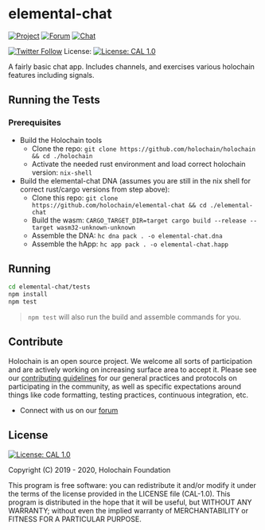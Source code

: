 # elemental-chat

[![Project](https://img.shields.io/badge/project-holochain-blue.svg?style=flat-square)](http://holochain.org/)
[![Forum](https://img.shields.io/badge/chat-forum%2eholochain%2enet-blue.svg?style=flat-square)](https://forum.holochain.org)
[![Chat](https://img.shields.io/badge/chat-chat%2eholochain%2enet-blue.svg?style=flat-square)](https://chat.holochain.org)

[![Twitter Follow](https://img.shields.io/twitter/follow/holochain.svg?style=social&label=Follow)](https://twitter.com/holochain)
License: [![License: CAL 1.0](https://img.shields.io/badge/License-CAL%201.0-blue.svg)](https://github.com/holochain/cryptographic-autonomy-license)

A fairly basic chat app.  Includes channels, and exercises various holochain features including signals.

## Running the Tests

### Prerequisites

- Build the Holochain tools
  - Clone the repo: `git clone https://github.com/holochain/holochain && cd ./holochain`
  - Activate the needed rust environment and load correct holochain version: `nix-shell`
- Build the elemental-chat DNA (assumes you are still in the nix shell for correct rust/cargo versions from step above):
  - Clone this repo: `git clone https://github.com/holochain/elemental-chat && cd ./elemental-chat`
  - Build the wasm: `CARGO_TARGET_DIR=target cargo build --release --target wasm32-unknown-unknown`
  - Assemble the DNA: `hc dna pack . -o elemental-chat.dna`
  - Assemble the hApp: `hc app pack . -o elemental-chat.happ`

## Running

```bash
cd elemental-chat/tests
npm install
npm test
```
> `npm test` will also run the build and assemble commands for you.

## Contribute
Holochain is an open source project.  We welcome all sorts of participation and are actively working on increasing surface area to accept it.  Please see our [contributing guidelines](/CONTRIBUTING.md) for our general practices and protocols on participating in the community, as well as specific expectations around things like code formatting, testing practices, continuous integration, etc.

* Connect with us on our [forum](https://forum.holochain.org)

## License
 [![License: CAL 1.0](https://img.shields.io/badge/License-CAL%201.0-blue.svg)](https://github.com/holochain/cryptographic-autonomy-license)

Copyright (C) 2019 - 2020, Holochain Foundation

This program is free software: you can redistribute it and/or modify it under the terms of the license
provided in the LICENSE file (CAL-1.0).  This program is distributed in the hope that it will be useful,
but WITHOUT ANY WARRANTY; without even the implied warranty of MERCHANTABILITY or FITNESS FOR A PARTICULAR
PURPOSE.
